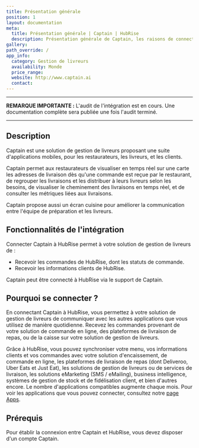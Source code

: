 ```yaml
---
title: Présentation générale
position: 1
layout: documentation
meta:
  title: Présentation générale | Captain | HubRise
  description: Présentation générale de Captain, les raisons de connecter votre solution de gestion de livreurs à HubRise et fonctionnalités de l'intégration avec HubRise.
gallery:
path_override: /
app_info:
  category: Gestion de livreurs
  availability: Monde
  price_range:
  website: http://www.captain.ai
  contact:
---
```


---

**REMARQUE IMPORTANTE :** L'audit de l'intégration est en cours. Une documentation complète sera publiée une fois l'audit terminé.

---

## Description

Captain est une solution de gestion de livreurs proposant une suite d'applications mobiles, pour les restaurateurs, les livreurs, et les clients.

Captain permet aux restaurateurs de visualiser en temps réel sur une carte les adresses de livraison dès qu'une commande est reçue par le restaurant, de regrouper les livraisons et les distribuer à leurs livreurs selon les besoins, de visualiser le cheminement des livraisons en temps réel, et de consulter les métriques liées aux livraisons.

Captain propose aussi un écran cuisine pour améliorer la communication entre l'équipe de préparation et les livreurs.

## Fonctionnalités de l'intégration

Connecter Captain à HubRise permet à votre solution de gestion de livreurs de :

- Recevoir les commandes de HubRise, dont les statuts de commande.
- Recevoir les informations clients de HubRise.

Captain peut être connecté à HubRise via le support de Captain.

## Pourquoi se connecter ?

En connectant Captain à HubRise, vous permettez à votre solution de gestion de livreurs de communiquer avec les autres applications que vous utilisez de manière quotidienne. Recevez les commandes provenant de votre solution de commande en ligne, des plateformes de livraison de repas, ou de la caisse sur votre solution de gestion de livreurs.

Grâce à HubRise, vous pouvez synchroniser votre menu, vos informations clients et vos commandes avec votre solution d'encaissement, de commande en ligne, les plateformes de livraison de repas (dont Deliveroo, Uber Eats et Just Eat), les solutions de gestion de livreurs ou de services de livraison, les solutions eMarketing (SMS / eMailing), business intelligence, systèmes de gestion de stock et de fidélisation client, et bien d'autres encore. Le nombre d'applications compatibles augmente chaque mois. Pour voir les applications que vous pouvez connecter, consultez notre [page Apps](/apps).

## Prérequis

Pour établir la connexion entre Captain et HubRise, vous devez disposer d'un compte Captain.
